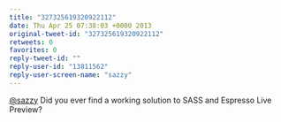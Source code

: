 ```yaml
---
title: "327325619320922112"
date: Thu Apr 25 07:38:03 +0000 2013
original-tweet-id: "327325619320922112"
retweets: 0
favorites: 0
reply-tweet-id: ""
reply-user-id: "13811562"
reply-user-screen-name: "sazzy"
---
```

<a href="https://twitter.com/sazzy">@sazzy</a> Did you ever find a working solution to SASS and Espresso Live Preview?
